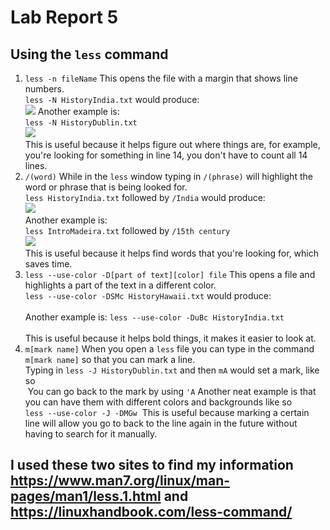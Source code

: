 # Lab Report 5
## Using the `less` command

1. `less -n fileName` This opens the file with a margin that shows line numbers.  
`less -N HistoryIndia.txt` would produce:  
![](https://i.imgur.com/1HYvjgd.png)
Another example is:  
`less -N HistoryDublin.txt`  
![](https://i.imgur.com/eqOS5xR.png)  
This is useful because it helps figure out where things are, for example, you're looking for something in line 14, you don't have to count all 14 lines.
2. `/(word)` While in the `less` window typing in `/(phrase)` will highlight the word or phrase that is being looked for.  
`less HistoryIndia.txt` followed by `/India` would produce:  
![](https://i.imgur.com/36nN7dn.png)  
Another example is:  
`less IntroMadeira.txt` followed by `/15th century`  
![](https://i.imgur.com/OAHQeLC.png)  
This is useful because it helps find words that you're looking for, which saves time.
3. `less --use-color -D[part of text][color] file` This opens a file and highlights a part of the text in a different color.  
`less --use-color -DSMc HistoryHawaii.txt` would produce:  
![]()  
Another example is:
`less --use-color -DuBc HistoryIndia.txt`  
![]()  
This is useful because it helps bold things, it makes it easier to look at.
4. `m[mark name]` When you open a `less` file you can type in the command `m[mark name]` so that you can mark a line.  
Typing in `less -J HistoryDublin.txt` and then `mA` would set a mark, like so  
![]()
You can go back to the mark by using `'A`
Another neat example is that you can have them with different colors and backgrounds like so  
`less --use-color -J -DMGw`
![]()
This is useful because marking a certain line will allow you go to back to the line again in the future without having to search for it manually.

## I used these two sites to find my information https://www.man7.org/linux/man-pages/man1/less.1.html and https://linuxhandbook.com/less-command/
